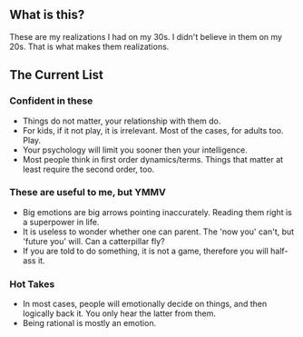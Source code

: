 ## What is this?
These are my realizations I had on my 30s. I didn't believe in them on my 20s. That is what makes them realizations. 

## The Current List

### Confident in these
- Things do not matter, your relationship with them do.
- For kids, if it not play, it is irrelevant. Most of the cases, for adults too. Play.
- Your psychology will limit you sooner then your intelligence. 
- Most people think in first order dynamics/terms. Things that matter at least require the second order, too.

### These are useful to me, but YMMV
- Big emotions are big arrows pointing inaccurately. Reading them right is a superpower in life.
- It is useless to wonder whether one can parent. The 'now you' can't, but 'future you' will. Can a catterpillar fly? 
- If you are told to do something, it is not a game, therefore you will half-ass it.

### Hot Takes
- In most cases, people will emotionally decide on things, and then logically back it. You only hear the latter from them.
- Being rational is mostly an emotion. 
